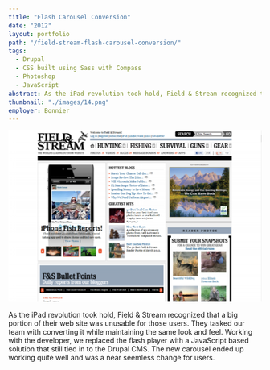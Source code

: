```yaml
---
title: "Flash Carousel Conversion"
date: "2012"
layout: portfolio
path: "/field-stream-flash-carousel-conversion/"
tags:
  - Drupal
  - CSS built using Sass with Compass
  - Photoshop
  - JavaScript
abstract: As the iPad revolution took hold, Field & Stream recognized that a big portion of their web site was unusable for those users.
thumbnail: "./images/14.png"
employer: Bonnier
---
```

![](./images/14.png)

As the iPad revolution took hold, Field & Stream recognized that a big portion of their web site was unusable for those users. They tasked our team with converting it while maintaining the same look and feel. Working with the developer, we replaced the flash player with a JavaScript based solution that still tied in to the Drupal CMS. The new carousel ended up working quite well and was a near seemless change for users.